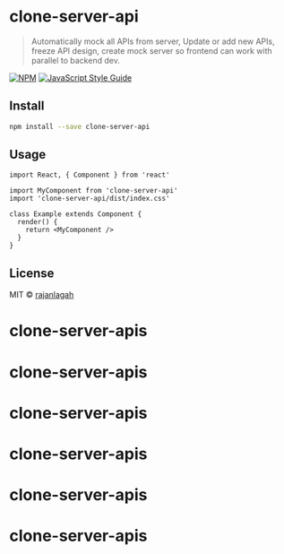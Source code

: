 # clone-server-api

> Automatically mock all APIs from server, Update or add new APIs, freeze API design, create mock server so frontend can work with parallel to backend dev.

[![NPM](https://img.shields.io/npm/v/clone-server-api.svg)](https://www.npmjs.com/package/clone-server-api) [![JavaScript Style Guide](https://img.shields.io/badge/code_style-standard-brightgreen.svg)](https://standardjs.com)

## Install

```bash
npm install --save clone-server-api
```

## Usage

```tsx
import React, { Component } from 'react'

import MyComponent from 'clone-server-api'
import 'clone-server-api/dist/index.css'

class Example extends Component {
  render() {
    return <MyComponent />
  }
}
```

## License

MIT © [rajanlagah](https://github.com/rajanlagah)
# clone-server-apis
# clone-server-apis
# clone-server-apis
# clone-server-apis
# clone-server-apis
# clone-server-apis
